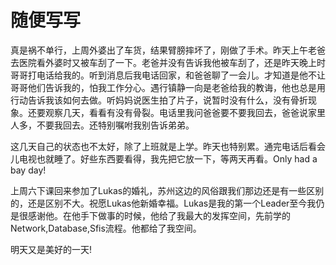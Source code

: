随便写写
======

真是祸不单行，上周外婆出了车货，结果臂膀摔坏了，刚做了手术。昨天上午老爸去医院看外婆时又被车刮了一下。老爸并没有告诉我他被车刮了，还是昨天晚上时哥哥打电话给我的。听到消息后我电话回家，和爸爸聊了一会儿。才知道是他不让哥哥他们告诉我的，怕我工作分心。遇行镇静一向是老爸给我的教诲，他也总是用行动告诉我该如何去做。听妈妈说医生拍了片子，说暂时没有什么，没有骨折现象。还要观察几天，看看有没有骨裂。电话里我问爸爸要不要我回去，爸爸说家里人多，不要我回去。还特别嘱咐我别告诉弟弟。

这几天自己的状态也不太好，除了上班就是上学。昨天也特别累。通完电话后看会儿电视也就睡了。好些东西要看得，我先把它放一下，等两天再看。Only had a bay day!

上周六下课回来参加了Lukas的婚礼，苏州这边的风俗跟我们那边还是有一些区别的，还是区别不大。祝愿Lukas他新婚幸福。Lukas是我的第一个Leader至今我仍是很感谢他。在他手下做事的时候，他给了我最大的发挥空间，先前学的Network,Database,Sfis流程。他都给了我空间。

明天又是美好的一天!
